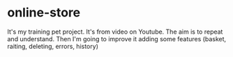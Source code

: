 # online-store
It's my training pet project.
It's from video on Youtube.
The aim is to repeat and understand.
Then I'm going to improve it adding some features (basket, raiting, deleting, errors, history)
